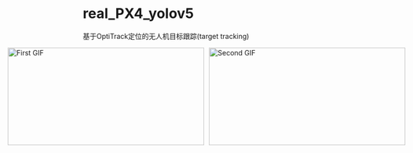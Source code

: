 # real_PX4_yolov5
基于OptiTrack定位的无人机目标跟踪(target tracking)
<div style="display: flex; justify-content: center;">
  <img src="pic/actual.gif" alt="First GIF" width="400" height="200" style="margin-right: 10px;">
  <img src="pic/actual2.gif" alt="Second GIF" width="400" height="200">
</div>
